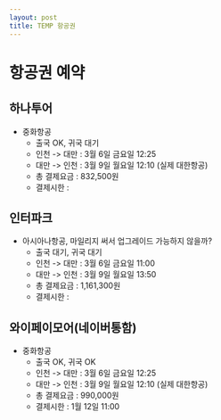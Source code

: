 ```yaml
---
layout: post
title: TEMP 항공권
---
```

# 항공권 예약  
## 하나투어  
* 중화항공
  * 출국 OK, 귀국 대기
  * 인천 -> 대만 : 3월 6일 금요일 12:25  
  * 대만 -> 인천 : 3월 9일 월요일 12:10 (실제 대한항공)
  * 총 결제요금 : 832,500원  
  * 결제시한 :  

## 인터파크
* 아시아나항공, 마일리지 써서 업그레이드 가능하지 않을까?
  * 출국 대기, 귀국 대기
  * 인천 -> 대만 : 3월 6일 금요일 11:00
  * 대만 -> 인천 : 3월 9일 월요일 13:50
  * 총 결제요금 : 1,161,300원  
  * 결제시한 :  

## 와이페이모어(네이버통함)
* 중화항공
  * 출국 OK, 귀국 OK
  * 인천 -> 대만 : 3월 6일 금요일 12:25  
  * 대만 -> 인천 : 3월 9일 월요일 12:10 (실제 대한항공)
  * 총 결제요금 : 990,000원  
  * 결제시한 : 1월 12일 11:00


